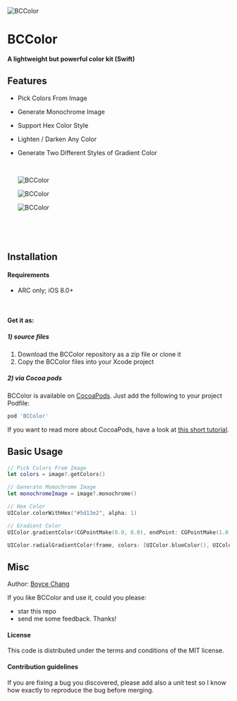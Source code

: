 ![BCColor](https://github.com/boycechang/BCColor/blob/master/icon.png)

# BCColor
**A lightweight but powerful color kit (Swift)**



## Features

- Pick Colors From Image

- Generate Monochrome Image

- Support Hex Color Style

- Lighten / Darken Any Color

- Generate Two Different Styles of Gradient Color

  ​

  ![BCColor](https://github.com/boycechang/BCColor/blob/master/demo1.jpeg)

  ![BCColor](https://github.com/boycechang/BCColor/blob/master/demo2.jpeg)

  ![BCColor](https://github.com/boycechang/BCColor/blob/master/demo3.jpeg)

  ​

  ​



## Installation

#### Requirements

* ARC only; iOS 8.0+

  ​

#### Get it as: 
##### 1) source files

1. Download the BCColor repository as a zip file or clone it
2. Copy the BCColor files into your Xcode project

##### 2) via Cocoa pods

BCColor is available on [CocoaPods](http://cocoapods.org). Just add the following to your project Podfile:

```ruby
pod 'BCColor'
```

If you want to read more about CocoaPods, have a look at [this short tutorial](http://www.raywenderlich.com/12139/introduction-to-cocoapods).



## Basic Usage

```swift
// Pick Colors From Image
let colors = image?.getColors()

// Generate Momochrome Image
let monochromeImage = image?.monochrome()

// Hex Color
UIColor.colorWithHex("#5d13e2", alpha: 1)

// Gradient Color
UIColor.gradientColor(CGPointMake(0.0, 0.0), endPoint: CGPointMake(1.0, 1.0), frame:frame, colors: [UIColor.redColor(), UIColor.blueColor()])

UIColor.radialGradientColor(frame, colors: [UIColor.blueColor(), UIColor.greenColor()])
```



## Misc

Author: [Boyce Chang](http://www.boycechang.com)

If you like BCColor and use it, could you please:

* star this repo 
* send me some feedback. Thanks!


#### License
This code is distributed under the terms and conditions of the MIT license. 


#### Contribution guidelines
If you are fixing a bug you discovered, please add also a unit test so I know how exactly to reproduce the bug before merging.
